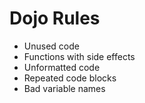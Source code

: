 Dojo Rules
==========
* Unused code
* Functions with side effects
* Unformatted code
* Repeated code blocks
* Bad variable names